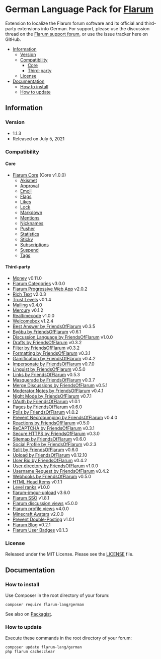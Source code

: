 # German Language Pack for [Flarum](https://flarum.org/)

Extension to localize the Flarum forum software and its official and third-party extensions into German. For support, please use the discussion thread on the [Flarum support forum](https://discuss.flarum.org/d/2648-german-language-pack), or use the issue tracker here on GitHub.

- [Information](#information)
  - [Version](#version)
  - [Compatibility](#compatibility)
    - [Core](#core)
    - [Third-party](#third-party)
  - [License](#license)
- [Documentation](#documentation)
  - [How to install](#how-to-install)
  - [How to update](#how-to-update)

## Information

### Version

- 1.1.3
- Released on July 5, 2021

### Compatibility

#### Core

- [Flarum Core](https://github.com/flarum/core) (Core v1.0.0)
  - [Akismet](https://github.com/flarum/flarum-ext-akismet)
  - [Approval](https://github.com/flarum/flarum-ext-approval)
  - [Emoji](https://github.com/flarum/emoji)
  - [Flags](https://github.com/flarum/flags)
  - [Likes](https://github.com/flarum/likes)
  - [Lock](https://github.com/flarum/lock)
  - [Markdown](https://github.com/flarum/markdown)
  - [Mentions](https://github.com/flarum/mentions)
  - [Nicknames](https://github.com/flarum/nicknames)
  - [Pusher](https://github.com/flarum/pusher)
  - [Statistics](https://github.com/flarum/statistics)
  - [Sticky](https://github.com/flarum/sticky)
  - [Subscriptions](https://github.com/flarum/subscriptions)
  - [Suspend](https://github.com/flarum/suspend)
  - [Tags](https://github.com/flarum/tags)

#### Third-party

- [Money](https://github.com/AntoineFr/flarum-ext-money) v0.11.0
- [Flarum Categories](https://github.com/askvortsov1/flarum-categories) v3.0.0
- [Flarum Progressive Web App](https://github.com/askvortsov1/flarum-pwa) v2.0.2
- [Rich Text](https://github.com/askvortsov1/flarum-rich-text) v2.0.3
- [Trust Levels](https://github.com/askvortsov1/flarum-trust-levels) v0.1.4
- [Mailing](https://github.com/clarkwinkelmann/flarum-ext-mailing) v0.4.0
- [Mercury](https://github.com/extiverse/mercury) v0.1.2
- [Realtimecode](https://github.com/justoverclockl/flarum-ext-realtimecode) v1.0.0
- [Welcomebox](https://github.com/justoverclockl/flarum-ext-welcomebox) v1.2.4
- [Best Answer by FriendsOfFlarum](https://github.com/FriendsOfFlarum/best-answer) v0.3.5
- [Byōbu by FriendsOfFlarum](https://github.com/FriendsOfFlarum/byobu) v0.6.1
- [Discussion Language by FriendsOfFlarum](https://github.com/FriendsOfFlarum/discussion-language) v1.0.0
- [Drafts by FriendsOfFlarum](https://github.com/FriendsOfFlarum/drafts) v0.3.2
- [Filter by FriendsOfFlarum](https://github.com/FriendsOfFlarum/filter) v0.3.2
- [Formatting by FriendsOfFlarum](https://github.com/FriendsOfFlarum/formatting) v0.3.1
- [Gamification by FriendsOfFlarum](https://github.com/FriendsOfFlarum/gamification) v0.4.2
- [Impersonate by FriendsOfFlarum](https://github.com/FriendsOfFlarum/impersonate) v0.7.0
- [Linguist by FriendsOfFlarum](https://github.com/FriendsOfFlarum/linguist) v0.5.0
- [Links by FriendsOfFlarum](https://github.com/FriendsOfFlarum/links) v0.5.3
- [Masquerade by FriendsOfFlarum](https://github.com/FriendsOfFlarum/masquerade) v0.3.7
- [Merge Discussions by FriendsOfFlarum](https://github.com/FriendsOfFlarum/merge-discussions) v0.5.1
- [Moderator Notes by FriendsOfFlarum](https://github.com/FriendsOfFlarum/moderator-notes) v0.4.1
- [Night Mode by FriendsOfFlarum](https://github.com/FriendsOfFlarum/nightmode) v0.7.1
- [OAuth by FriendsOfFlarum](https://github.com/FriendsOfFlarum/oauth) v1.0.1
- [Pages by FriendsOfFlarum](https://github.com/FriendsOfFlarum/pages) v0.6.0
- [Polls by FriendsOfFlarum](https://github.com/FriendsOfFlarum/polls) v1.0.2
- [Prevent Necrobumping by FriendsOfFlarum](https://github.com/FriendsOfFlarum/prevent-necrobumping) v0.4.0
- [Reactions by FriendsOfFlarum](https://github.com/FriendsOfFlarum/reactions) v0.5.0
- [ReCAPTCHA by FriendsOfFlarum](https://github.com/FriendsOfFlarum/recaptcha) v0.3.1
- [Secure HTTPS by FriendsOfFlarum](https://github.com/FriendsOfFlarum/secure-https) v0.3.0
- [Sitemap by FriendsOfFlarum](https://github.com/FriendsOfFlarum/sitemap) v0.6.0
- [Social Profile by FriendsOfFlarum](https://github.com/FriendsOfFlarum/socialprofile) v0.2.3
- [Split by FriendsOfFlarum](https://github.com/FriendsOfFlarum/split) v0.6.0
- [Upload by FriendsOfFlarum](https://github.com/FriendsOfFlarum/upload) v0.12.10
- [User Bio by FriendsOfFlarum](https://github.com/FriendsOfFlarum/user-bio) v0.4.2
- [User directory by FriendsOfFlarum](https://github.com/FriendsOfFlarum/user-directory) v1.0.0
- [Username Request by FriendsOfFlarum](https://github.com/FriendsOfFlarum/username-request) v0.4.2
- [Webhooks by FriendsOfFlarum](https://github.com/FriendsOfFlarum/webhooks) v0.5.0
- [HTML Head Items](https://github.com/imorland/html-head) v0.1.1
- [Level ranks](https://github.com/imorland/level-ranks) v1.0.0
- [flarum-imgur-upload](https://github.com/matteocontrini/flarum-imgur-upload) v3.6.0
- [Flarum SSO](https://github.com/maicol07/flarum-ext-sso) v1.8.1
- [Flarum discussion views](https://github.com/MichaelBelgium/flarum-discussion-views) v5.0.0
- [Flarum profile views](https://github.com/MichaelBelgium/flarum-profile-views/) v4.0.0
- [Minecraft Avatars](https://github.com/Nearata/flarum-ext-minecraft-avatars) v2.0.0
- [Prevent Double-Posting](https://github.com/the-turk/flarum-nodp) v1.0.1
- [Flarum Blog](https://github.com/v17development/flarum-blog) v0.2.1
- [Flarum User Badges](https://github.com/v17development/flarum-user-badges) v0.1.3

### License

Released under the MIT License. Please see the [LICENSE](LICENSE) file.

## Documentation

### How to install

Use Composer in the root directory of your forum:

```text
composer require flarum-lang/german
```

See also on [Packagist](https://packagist.org/packages/flarum-lang/german).

### How to update

Execute these commands in the root directory of your forum:

```text
composer update flarum-lang/german
php flarum cache:clear
```
